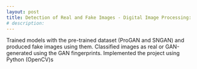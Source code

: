 ```yaml
---
layout: post
title: Detection of Real and Fake Images - Digital Image Processing:
# description:
---
```


Trained models with the pre-trained dataset (ProGAN and SNGAN) and produced fake images using them. Classified images as real or GAN-generated using the GAN fingerprints. Implemented the project using Python (OpenCV)s